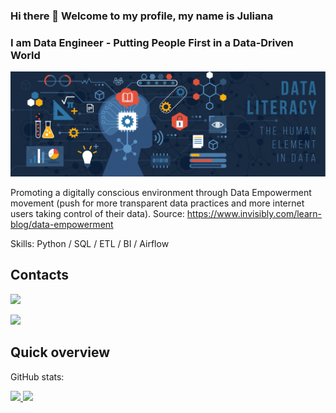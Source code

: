 ### Hi there 👋 Welcome to my profile, my name is Juliana
### I am Data Engineer - Putting People First in a Data-Driven World
![I am Data Engineer - Putting People First in a Data-Driven World](https://github.com/JKng/JKng/blob/main/data_literacy.png)

Promoting a digitally conscious environment through Data Empowerment movement (push for more transparent data practices and more internet users taking control of their data). Source: https://www.invisibly.com/learn-blog/data-empowerment


Skills: Python / SQL / ETL / BI / Airflow

## Contacts
<a href="https://www.linkedin.com/in/juliana-konigame/" target="_blank"><img src="https://img.shields.io/badge/-LinkedIn-%230077B5?style=for-the-badge&logo=linkedin&logoColor=white" target="_blank"></a>   
</div>

<a href="https://medium.com/@julianak.cdc" target="_blank"><img src="https://img.shields.io/badge/Medium-12100E?style=for-the-badge&logo=medium&logoColor=white" target="_blank"></a>   
</div>

## Quick overview
GitHub stats:
<div>
<a href="https://github.com/JKng">
<img height="130em" src="https://github-readme-stats.vercel.app/api/top-langs/?username=JKng&layout=compact&langs_count=7&theme=dracula"/>
<img height="130em" src="https://github-readme-stats.vercel.app/api?username=JKng&show_icons=true&theme=dracula&include_all_commits=true&count_private=true"/>
</div>
  
